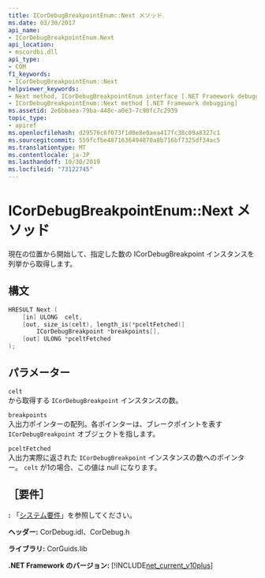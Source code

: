 ```yaml
---
title: ICorDebugBreakpointEnum::Next メソッド
ms.date: 03/30/2017
api_name:
- ICorDebugBreakpointEnum.Next
api_location:
- mscordbi.dll
api_type:
- COM
f1_keywords:
- ICorDebugBreakpointEnum::Next
helpviewer_keywords:
- Next method, ICorDebugBreakpointEnum interface [.NET Framework debugging]
- ICorDebugBreakpointEnum::Next method [.NET Framework debugging]
ms.assetid: 2e6bbaea-79ba-448c-a0e3-7c90fc7c2939
topic_type:
- apiref
ms.openlocfilehash: d29576c6f073f1d0e8e0aea417fc38c09a8327c1
ms.sourcegitcommit: 559fcfbe4871636494870a8b716bf7325df34ac5
ms.translationtype: MT
ms.contentlocale: ja-JP
ms.lasthandoff: 10/30/2019
ms.locfileid: "73122745"
---
```

# <a name="icordebugbreakpointenumnext-method"></a>ICorDebugBreakpointEnum::Next メソッド
現在の位置から開始して、指定した数の ICorDebugBreakpoint インスタンスを列挙から取得します。  
  
## <a name="syntax"></a>構文  
  
```cpp  
HRESULT Next (  
    [in] ULONG  celt,  
    [out, size_is(celt), length_is(*pceltFetched)]  
        ICorDebugBreakpoint *breakpoints[],  
    [out] ULONG *pceltFetched  
);  
```  
  
## <a name="parameters"></a>パラメーター  
 `celt`  
 から取得する `ICorDebugBreakpoint` インスタンスの数。  
  
 `breakpoints`  
 入出力ポインターの配列。各ポインターは、ブレークポイントを表す `ICorDebugBreakpoint` オブジェクトを指します。  
  
 `pceltFetched`  
 入出力実際に返された `ICorDebugBreakpoint` インスタンスの数へのポインター。 `celt` が1の場合、この値は null になります。  
  
## <a name="requirements"></a>［要件］  
 **:** 「[システム要件](../../../../docs/framework/get-started/system-requirements.md)」を参照してください。  
  
 **ヘッダー:** CorDebug.idl、CorDebug.h  
  
 **ライブラリ:** CorGuids.lib  
  
 **.NET Framework のバージョン:** [!INCLUDE[net_current_v10plus](../../../../includes/net-current-v10plus-md.md)]
